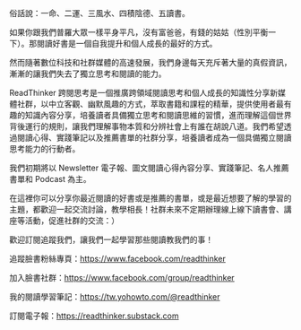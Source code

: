 
俗話說：一命、二運、三風水、四積陰德、五讀書。

如果你跟我們普羅大眾一樣平身平凡，沒有富爸爸，有錢的姑姑（性別平衡一下）。那閱讀好書是一個自我提升和個人成長的最好的方式。

然而隨著數位科技和社群媒體的高速發展，我們身邊每天充斥著大量的真假資訊，漸漸的讓我們失去了獨立思考和閱讀的能力。

ReadThinker 跨閱思考是一個推廣跨領域閱讀思考和個人成長的知識性分享新媒體社群，以中立客觀、幽默風趣的方式，萃取書籍和課程的精華，提供使用者最有趣的知識內容分享，培養讀者具備獨立思考和閱讀思維的習慣，進而理解這個世界背後運行的規則，讓我們理解事物本質和分辨社會上有誰在胡說八道。我們希望透過閱讀心得、實踐筆記以及推薦書單的社群分享，培養讀者成為一個具備獨立閱讀思考能力的行動者。

我們初期將以 Newsletter 電子報、圖文閱讀心得內容分享、實踐筆記、名人推薦書單和 Podcast 為主。

在這裡你可以分享你最近閱讀的好書或是推薦的書單，或是最近想要了解的學習的主題，都歡迎一起交流討論，教學相長！社群未來不定期辦理線上線下讀書會、講座等活動，促進社群的交流：）

歡迎訂閱追蹤我們，讓我們一起學習那些閱讀教我們的事！

追蹤臉書粉絲專頁：https://www.facebook.com/readthinker

加入臉書社群：https://www.facebook.com/group/readthinker

我的閱讀學習筆記：https://tw.yohowto.com/@readthinker

訂閱電子報：https://readthinker.substack.com